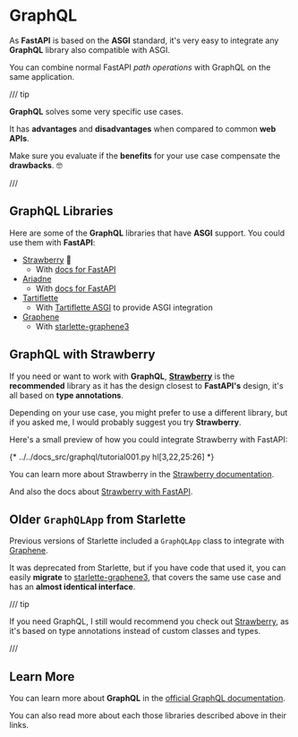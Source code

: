 # GraphQL

As **FastAPI** is based on the **ASGI** standard, it's very easy to integrate any **GraphQL** library also compatible with ASGI.

You can combine normal FastAPI *path operations* with GraphQL on the same application.

/// tip

**GraphQL** solves some very specific use cases.

It has **advantages** and **disadvantages** when compared to common **web APIs**.

Make sure you evaluate if the **benefits** for your use case compensate the **drawbacks**. 🤓

///

## GraphQL Libraries

Here are some of the **GraphQL** libraries that have **ASGI** support. You could use them with **FastAPI**:

* <a href="https://strawberry.rocks/" class="external-link" target="_blank">Strawberry</a> 🍓
    * With <a href="https://strawberry.rocks/docs/integrations/fastapi" class="external-link" target="_blank">docs for FastAPI</a>
* <a href="https://ariadnegraphql.org/" class="external-link" target="_blank">Ariadne</a>
    * With <a href="https://ariadnegraphql.org/docs/fastapi-integration" class="external-link" target="_blank">docs for FastAPI</a>
* <a href="https://tartiflette.io/" class="external-link" target="_blank">Tartiflette</a>
    * With <a href="https://tartiflette.github.io/tartiflette-asgi/" class="external-link" target="_blank">Tartiflette ASGI</a> to provide ASGI integration
* <a href="https://graphene-python.org/" class="external-link" target="_blank">Graphene</a>
    * With <a href="https://github.com/ciscorn/starlette-graphene3" class="external-link" target="_blank">starlette-graphene3</a>

## GraphQL with Strawberry

If you need or want to work with **GraphQL**, <a href="https://strawberry.rocks/" class="external-link" target="_blank">**Strawberry**</a> is the **recommended** library as it has the design closest to **FastAPI's** design, it's all based on **type annotations**.

Depending on your use case, you might prefer to use a different library, but if you asked me, I would probably suggest you try **Strawberry**.

Here's a small preview of how you could integrate Strawberry with FastAPI:


{* ../../docs_src/graphql/tutorial001.py hl[3,22,25:26] *}


You can learn more about Strawberry in the <a href="https://strawberry.rocks/" class="external-link" target="_blank">Strawberry documentation</a>.

And also the docs about <a href="https://strawberry.rocks/docs/integrations/fastapi" class="external-link" target="_blank">Strawberry with FastAPI</a>.

## Older `GraphQLApp` from Starlette

Previous versions of Starlette included a `GraphQLApp` class to integrate with <a href="https://graphene-python.org/" class="external-link" target="_blank">Graphene</a>.

It was deprecated from Starlette, but if you have code that used it, you can easily **migrate** to <a href="https://github.com/ciscorn/starlette-graphene3" class="external-link" target="_blank">starlette-graphene3</a>, that covers the same use case and has an **almost identical interface**.

/// tip

If you need GraphQL, I still would recommend you check out <a href="https://strawberry.rocks/" class="external-link" target="_blank">Strawberry</a>, as it's based on type annotations instead of custom classes and types.

///

## Learn More

You can learn more about **GraphQL** in the <a href="https://graphql.org/" class="external-link" target="_blank">official GraphQL documentation</a>.

You can also read more about each those libraries described above in their links.
